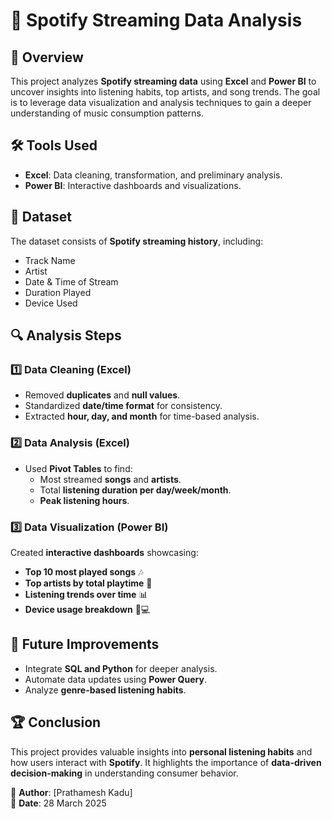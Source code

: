 # 🎵 Spotify Streaming Data Analysis  

## 📖 Overview  
This project analyzes **Spotify streaming data** using **Excel** and **Power BI** to uncover insights into listening habits, top artists, and song trends. The goal is to leverage data visualization and analysis techniques to gain a deeper understanding of music consumption patterns.  

## 🛠️ Tools Used  
- **Excel**: Data cleaning, transformation, and preliminary analysis.  
- **Power BI**: Interactive dashboards and visualizations.  

## 📂 Dataset  
The dataset consists of **Spotify streaming history**, including:  
- Track Name  
- Artist  
- Date & Time of Stream  
- Duration Played  
- Device Used  

## 🔍 Analysis Steps  

### **1️⃣ Data Cleaning (Excel)**  
- Removed **duplicates** and **null values**.  
- Standardized **date/time format** for consistency.  
- Extracted **hour, day, and month** for time-based analysis.  

### **2️⃣ Data Analysis (Excel)**  
- Used **Pivot Tables** to find:  
  - Most streamed **songs** and **artists**.  
  - Total **listening duration per day/week/month**.  
  - **Peak listening hours**.  

### **3️⃣ Data Visualization (Power BI)**  
Created **interactive dashboards** showcasing:  
- **Top 10 most played songs** 🎶  
- **Top artists by total playtime** 🎤  
- **Listening trends over time** 📊  
- **Device usage breakdown** 📱💻  

## 📢 Future Improvements  
- Integrate **SQL and Python** for deeper analysis.  
- Automate data updates using **Power Query**.  
- Analyze **genre-based listening habits**.  

## 🏆 Conclusion  
This project provides valuable insights into **personal listening habits** and how users interact with **Spotify**. It highlights the importance of **data-driven decision-making** in understanding consumer behavior.  

📌 **Author**: [Prathamesh Kadu]  
📌 **Date**: 28 March 2025  
